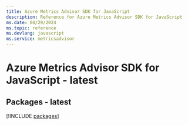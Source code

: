 ```yaml
---
title: Azure Metrics Advisor SDK for JavaScript
description: Reference for Azure Metrics Advisor SDK for JavaScript
ms.date: 04/29/2024
ms.topic: reference
ms.devlang: javascript
ms.service: metricsadvisor
---
```

# Azure Metrics Advisor SDK for JavaScript - latest
## Packages - latest
[!INCLUDE [packages](metrics-advisor-index.md)]